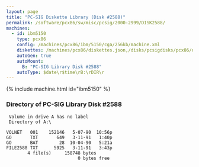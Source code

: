 ```yaml
---
layout: page
title: "PC-SIG Diskette Library (Disk #2588)"
permalink: /software/pcx86/sw/misc/pcsig/2000-2999/DISK2588/
machines:
  - id: ibm5150
    type: pcx86
    config: /machines/pcx86/ibm/5150/cga/256kb/machine.xml
    diskettes: /machines/pcx86/diskettes.json,/disks/pcsigdisks/pcx86/diskettes.json
    autoGen: true
    autoMount:
      B: "PC-SIG Library Disk #2588"
    autoType: $date\r$time\rB:\rDIR\r
---
```


{% include machine.html id="ibm5150" %}

### Directory of PC-SIG Library Disk #2588

     Volume in drive A has no label
     Directory of A:\

    VOLNET   001    152146   5-07-90  10:56p
    GO       TXT       649   3-11-91   1:40p
    GO       BAT        28  10-04-90   5:21a
    FILE2588 TXT      5925   3-11-91   3:43p
            4 file(s)     158748 bytes
                               0 bytes free

